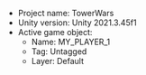 <!-- UNITY CODE ASSIST INSTRUCTIONS START -->
- Project name: TowerWars
- Unity version: Unity 2021.3.45f1
- Active game object:
  - Name: MY_PLAYER_1
  - Tag: Untagged
  - Layer: Default
<!-- UNITY CODE ASSIST INSTRUCTIONS END -->